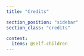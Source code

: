 ```yaml
---
title: "Credits"

section_position: "sidebar"
section_class: "credits"

content:
  items: @self.children
---
```

